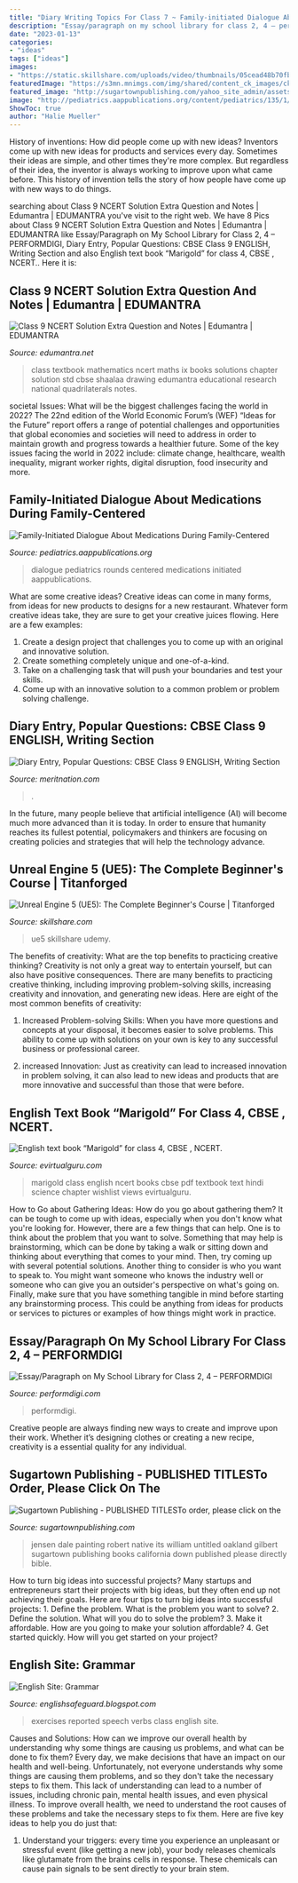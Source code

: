 ```yaml
---
title: "Diary Writing Topics For Class 7 ~ Family-initiated Dialogue About Medications During Family-centered"
description: "Essay/paragraph on my school library for class 2, 4 – performdigi"
date: "2023-01-13"
categories:
- "ideas"
tags: ["ideas"]
images:
- "https://static.skillshare.com/uploads/video/thumbnails/05cead48b70fb0398d592246de4a3ecc/original"
featuredImage: "https://s3mn.mnimgs.com/img/shared/content_ck_images/ck_5996d4a3313c9.jpeg"
featured_image: "http://sugartownpublishing.com/yahoo_site_admin/assets/images/Dale_Jensen_3_1-13-14.63114721_std.jpg"
image: "http://pediatrics.aappublications.org/content/pediatrics/135/1/94/F2.large.jpg?width=800&amp;height=600&amp;carousel=1"
ShowToc: true
author: "Halie Mueller"
---
```



History of inventions: How did people come up with new ideas?
Inventors come up with new ideas for products and services every day. Sometimes their ideas are simple, and other times they're more complex. But regardless of their idea, the inventor is always working to improve upon what came before. This history of invention tells the story of how people have come up with new ways to do things.

	

		
searching about Class 9 NCERT Solution Extra Question and Notes | Edumantra | EDUMANTRA you've visit to the right web. We have 8 Pics about Class 9 NCERT Solution Extra Question and Notes | Edumantra | EDUMANTRA like Essay/Paragraph on My School Library for Class 2, 4 – PERFORMDIGI, Diary Entry, Popular Questions: CBSE Class 9 ENGLISH, Writing Section and also English text book “Marigold” for class 4, CBSE , NCERT.. Here it is:
		
    
## Class 9 NCERT Solution Extra Question And Notes | Edumantra | EDUMANTRA

<img loading=lazy src="https://i0.wp.com/edumantra.net/wp-content/uploads/2020/01/images-edumantra.net_-159.jpg?fit=467%2C656&amp;ssl=1" onerror="this.onerror=null;this.src='https://tse2.mm.bing.net/th?id=OIP.VdzoDgqyogZnM-DmWR8YqAAAAA&amp;pid=15.1';" alt="Class 9 NCERT Solution Extra Question and Notes | Edumantra | EDUMANTRA">

_Source: edumantra.net_

>class textbook mathematics ncert maths ix books solutions chapter solution std cbse shaalaa drawing edumantra educational research national quadrilaterals notes. 

	

societal Issues: What will be the biggest challenges facing the world in 2022?
The 22nd edition of the World Economic Forum’s (WEF) “Ideas for the Future” report offers a range of potential challenges and opportunities that global economies and societies will need to address in order to maintain growth and progress towards a healthier future. Some of the key issues facing the world in 2022 include: climate change, healthcare, wealth inequality, migrant worker rights, digital disruption, food insecurity and more.

    
## Family-Initiated Dialogue About Medications During Family-Centered

<img loading=lazy src="http://pediatrics.aappublications.org/content/pediatrics/135/1/94/F2.large.jpg?width=800&amp;height=600&amp;carousel=1" onerror="this.onerror=null;this.src='https://tse1.mm.bing.net/th?id=OIP.fPLMm7VoiIEYL8ayJTIGhQHaD6&amp;pid=15.1';" alt="Family-Initiated Dialogue About Medications During Family-Centered">

_Source: pediatrics.aappublications.org_

>dialogue pediatrics rounds centered medications initiated aappublications. 

	

What are some creative ideas?
Creative ideas can come in many forms, from ideas for new products to designs for a new restaurant. Whatever form creative ideas take, they are sure to get your creative juices flowing. Here are a few examples: 
1. Create a design project that challenges you to come up with an original and innovative solution.
2. Create something completely unique and one-of-a-kind.
3. Take on a challenging task that will push your boundaries and test your skills.
4. Come up with an innovative solution to a common problem or problem solving challenge.

    
## Diary Entry, Popular Questions: CBSE Class 9 ENGLISH, Writing Section

<img loading=lazy src="https://s3mn.mnimgs.com/img/shared/content_ck_images/ck_5996d4a3313c9.jpeg" onerror="this.onerror=null;this.src='https://tse4.mm.bing.net/th?id=OIP.BqbBsnn9jzAe8tISjQVHDQHaFj&amp;pid=15.1';" alt="Diary Entry, Popular Questions: CBSE Class 9 ENGLISH, Writing Section">

_Source: meritnation.com_

>. 

	

In the future, many people believe that artificial intelligence (AI) will become much more advanced than it is today. In order to ensure that humanity reaches its fullest potential, policymakers and thinkers are focusing on creating policies and strategies that will help the technology advance.

    
## Unreal Engine 5 (UE5): The Complete Beginner&#039;s Course | Titanforged

<img loading=lazy src="https://static.skillshare.com/uploads/video/thumbnails/05cead48b70fb0398d592246de4a3ecc/original" onerror="this.onerror=null;this.src='https://tse4.mm.bing.net/th?id=OIP.z4ktmlvhpDcfvqze2sXgYgHaEK&amp;pid=15.1';" alt="Unreal Engine 5 (UE5): The Complete Beginner&#039;s Course | Titanforged">

_Source: skillshare.com_

>ue5 skillshare udemy. 

	

The benefits of creativity: What are the top benefits to practicing creative thinking?
Creativity is not only a great way to entertain yourself, but can also have positive consequences. There are many benefits to practicing creative thinking, including improving problem-solving skills, increasing creativity and innovation, and generating new ideas. Here are eight of the most common benefits of creativity:
1. Increased Problem-solving Skills: When you have more questions and concepts at your disposal, it becomes easier to solve problems. This ability to come up with solutions on your own is key to any successful business or professional career.

2. increased Innovation: Just as creativity can lead to increased innovation in problem solving, it can also lead to new ideas and products that are more innovative and successful than those that were before.

    
## English Text Book “Marigold” For Class 4, CBSE , NCERT.

<img loading=lazy src="https://evirtualguru.com/wp-content/uploads/2015/01/Capture14.png" onerror="this.onerror=null;this.src='https://tse4.mm.bing.net/th?id=OIP.JwmNvGqcpB0LJl0RzXaJCwAAAA&amp;pid=15.1';" alt="English text book “Marigold” for class 4, CBSE , NCERT.">

_Source: evirtualguru.com_

>marigold class english ncert books cbse pdf textbook text hindi science chapter wishlist views evirtualguru. 

	

How to Go about Gathering Ideas: How do you go about gathering them?
It can be tough to come up with ideas, especially when you don't know what you're looking for. However, there are a few things that can help. One is to think about the problem that you want to solve. Something that may help is brainstorming, which can be done by taking a walk or sitting down and thinking about everything that comes to your mind. Then, try coming up with several potential solutions. Another thing to consider is who you want to speak to. You might want someone who knows the industry well or someone who can give you an outsider's perspective on what's going on. Finally, make sure that you have something tangible in mind before starting any brainstorming process. This could be anything from ideas for products or services to pictures or examples of how things might work in practice.

    
## Essay/Paragraph On My School Library For Class 2, 4 – PERFORMDIGI

<img loading=lazy src="https://performdigi.com/wp-content/uploads/2020/06/Essay-on-my-school-library-min.jpg" onerror="this.onerror=null;this.src='https://tse2.mm.bing.net/th?id=OIP.yarxxs37Qc9P--5wjw3PiwHaK1&amp;pid=15.1';" alt="Essay/Paragraph on My School Library for Class 2, 4 – PERFORMDIGI">

_Source: performdigi.com_

>performdigi. 

	

Creative people are always finding new ways to create and improve upon their work. Whether it’s designing clothes or creating a new recipe, creativity is a essential quality for any individual.

    
## Sugartown Publishing - PUBLISHED TITLESTo Order, Please Click On The

<img loading=lazy src="http://sugartownpublishing.com/yahoo_site_admin/assets/images/Dale_Jensen_3_1-13-14.63114721_std.jpg" onerror="this.onerror=null;this.src='https://tse4.mm.bing.net/th?id=OIP.AW7DVqdrswO_cchVroGiJQHaFx&amp;pid=15.1';" alt="Sugartown Publishing - PUBLISHED TITLESTo order, please click on the">

_Source: sugartownpublishing.com_

>jensen dale painting robert native its william untitled oakland gilbert sugartown publishing books california down published please directly bible. 

	

How to turn big ideas into successful projects?
Many startups and entrepreneurs start their projects with big ideas, but they often end up not achieving their goals. Here are four tips to turn big ideas into successful projects: 1. Define the problem. What is the problem you want to solve? 2. Define the solution. What will you do to solve the problem? 3. Make it affordable. How are you going to make your solution affordable? 4. Get started quickly. How will you get started on your project?

    
## English Site: Grammar

<img loading=lazy src="https://3.bp.blogspot.com/-giNRHr1oFCI/TyMpx79DZ-I/AAAAAAAAADY/a1CDo6upwWw/s1600/escanear0009.jpg" onerror="this.onerror=null;this.src='https://tse4.mm.bing.net/th?id=OIP.n4TN8RWApzR0kPdXlqgWvwHaKt&amp;pid=15.1';" alt="English Site: Grammar">

_Source: englishsafeguard.blogspot.com_

>exercises reported speech verbs class english site. 

	

Causes and Solutions: How can we improve our overall health by understanding why some things are causing us problems, and what can be done to fix them?
Every day, we make decisions that have an impact on our health and well-being. Unfortunately, not everyone understands why some things are causing them problems, and so they don't take the necessary steps to fix them. This lack of understanding can lead to a number of issues, including chronic pain, mental health issues, and even physical illness. To improve overall health, we need to understand the root causes of these problems and take the necessary steps to fix them. Here are five key ideas to help you do just that: 
1) Understand your triggers: every time you experience an unpleasant or stressful event (like getting a new job), your body releases chemicals like glutamate from the brains cells in response. These chemicals can cause pain signals to be sent directly to your brain stem.

